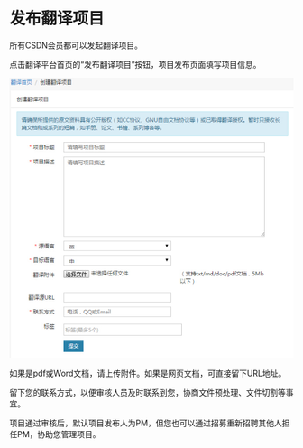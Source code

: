 # 发布翻译项目

所有CSDN会员都可以发起翻译项目。

点击翻译平台首页的“发布翻译项目”按钮，项目发布页面填写项目信息。

![](images/translate_3_0_1.jpg) 

如果是pdf或Word文档，请上传附件。如果是网页文档，可直接留下URL地址。

留下您的联系方式，以便审核人员及时联系到您，协商文件预处理、文件切割等事宜。

项目通过审核后，默认项目发布人为PM，但您也可以通过招募重新招聘其他人担任PM，协助您管理项目。